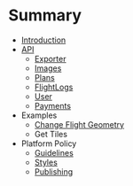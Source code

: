 # Summary

* [Introduction](README.md)
* [API](api-overview.md)
   * [Exporter](exporter.md)
   * [Images](images.md)
   * [Plans](plans.md)
   * [FlightLogs](flightlogs.md)
   * [User](user.md)
   * [Payments](payments.md)
* Examples
   * [Change Flight Geometry](change_flight_geometry.md)
   * Get Tiles
* Platform Policy
   * [Guidelines](guidelines.md)
   * [Styles](styles.md)
   * [Publishing](publishing.md)

